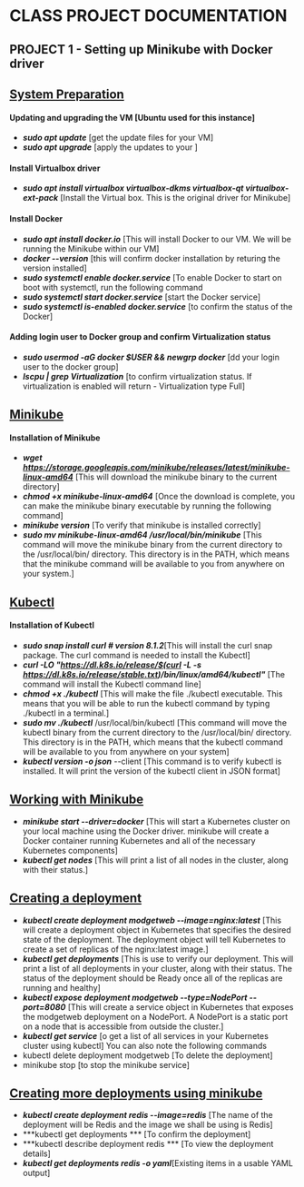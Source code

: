 # CLASS PROJECT DOCUMENTATION

## PROJECT 1 - Setting up Minikube with Docker driver

## <ins>System Preparation</ins>
#### Updating and upgrading the VM [Ubuntu used for this instance]
- ___sudo apt update___ [get the update files for your VM]
- ***sudo apt upgrade*** [apply the updates to your ]

#### Install Virtualbox driver
- ***sudo apt install virtualbox virtualbox-dkms virtualbox-qt virtualbox-ext-pack*** [Install the Virtual box. This is the original driver for Minikube]

#### Install Docker
- ***sudo apt install docker.io*** [This will install Docker to our VM. We will be running the Minikube within our VM]
- ***docker --version*** [this will confirm docker installation by returing the version installed]
- ***sudo systemctl enable docker.service*** [To enable Docker to start on boot with systemctl, run the following command
- ***sudo systemctl start docker.service*** [start the Docker service]
- ***sudo systemctl is-enabled docker.service*** [to confirm the status of the Docker]

#### Adding login user to Docker group and confirm Virtualization status
- ***sudo usermod -aG docker $USER && newgrp docker*** [dd your login user to the docker group]
- ***lscpu | grep Virtualization*** [to confirm virtualization status. If virtualization is enabled will return - Virtualization type Full]

## <ins>Minikube</ins>
#### Installation of Minikube
- ***wget https://storage.googleapis.com/minikube/releases/latest/minikube-linux-amd64*** [This will download the minikube binary to the current directory]
- ***chmod +x minikube-linux-amd64*** [Once the download is complete, you can make the minikube binary executable by running the following command]
- ***minikube version*** [To verify that minikube is installed correctly]
- ***sudo mv minikube-linux-amd64 /usr/local/bin/minikube*** [This command will move the minikube binary from the current directory to the /usr/local/bin/ directory. This directory is in the PATH, which means that the minikube command will be available to you from anywhere on your system.]

## <ins>Kubectl</ins>
#### Installation of Kubectl
- ***sudo snap install curl  # version 8.1.2***[This will install the curl snap package. The curl command is needed to install the Kubectl]
- ***curl -LO "https://dl.k8s.io/release/$(curl -L -s https://dl.k8s.io/release/stable.txt)/bin/linux/amd64/kubectl"*** [The command will install the Kubectl command line]
- ***chmod +x ./kubectl*** [This will make the file ./kubectl executable. This means that you will be able to run the kubectl command by typing ./kubectl in a terminal.]
- ***sudo mv ./kubectl*** /usr/local/bin/kubectl [This command will move the kubectl binary from the current directory to the /usr/local/bin/ directory. This directory is in the PATH, which means that the kubectl command will be available to you from anywhere on your system]
- ***kubectl version -o json***  --client [This command is to verify kubectl is installed. It will print the version of the kubectl client in JSON format]

## <ins>Working with Minikube</ins>
- ***minikube start --driver=docker*** [This will start a Kubernetes cluster on your local machine using the Docker driver. minikube will create a Docker container running Kubernetes and all of the necessary Kubernetes components]
- ***kubectl get nodes*** [This will print a list of all nodes in the cluster, along with their status.]

## <ins>Creating a deployment</ins>
- ***kubectl create deployment modgetweb --image=nginx:latest*** [This will create a deployment object in Kubernetes that specifies the desired state of the deployment. The deployment object will tell Kubernetes to create a set of replicas of the nginx:latest image.]
- ***kubectl get deployments*** [This is use to verify our deployment. This will print a list of all deployments in your cluster, along with their status. The status of the deployment should be Ready once all of the replicas are running and healthy]
- ***kubectl expose deployment modgetweb --type=NodePort --port=8080*** [This will create a service object in Kubernetes that exposes the modgetweb deployment on a NodePort. A NodePort is a static port on a node that is accessible from outside the cluster.]
- ***kubectl get service*** [o get a list of all services in your Kubernetes cluster using kubectl]
You can also note the following commands
- kubectl delete deployment modgetweb [To delete the deployment]
- minikube stop [to stop the minikube service]

## <ins>Creating more deployments using minikube</ins>
- ***kubectl create deployment redis  --image=redis*** [The name of the deployment will be Redis and the image we shall be using is Redis]
- ***kubectl get deployments *** [To confirm the deployment]
- ***kubectl describe deployment redis *** [To view the deployment details]
- ***kubectl get deployments redis -o yaml***[Existing items in a usable YAML output]
